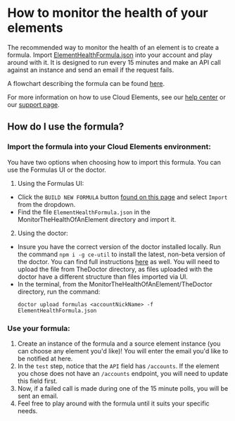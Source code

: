 # How to monitor the health of your elements
The recommended way to monitor the health of an element is to create a formula. Import [ElementHealthFormula.json](ElementHealthFormula.json) into your account and play around with it. It is designed to run every 15 minutes and make an API call against an instance and send an email if the request fails.

A flowchart describing the formula can be found [here](Flowchart-HealthCheck.html).

For more information on how to use Cloud Elements, see our [help center](https://docs.cloud-elements.com)
or our [support page](https://support.cloud-elements.com/hc/en-us).

## How do I use the formula?
### Import the formula into your Cloud Elements environment:
You have two options when choosing how to import this formula. You can use the Formulas UI or the doctor.
1. Using the Formulas UI:
  * Click the `BUILD NEW FORMULA` button [found on this page](https://my-staging.cloudelements.io/formulas) and select `Import` from the dropdown.
  * Find the file `ElementHealthFormula.json` in the MonitorTheHealthOfAnElement directory and import it.
2. Using the doctor:
  * Insure you have the correct version of the doctor installed locally. Run the command `npm i -g ce-util` to install the latest, non-beta version of the doctor. You can find full instructions [here](https://www.npmjs.com/package/ce-util/v/2.2.5) as well. You will need to upload the file from TheDoctor directory, as files uploaded with the doctor have a different structure than files imported via UI.
  * In the terminal, from the MonitorTheHealthOfAnElement/TheDoctor directory, run the command:
    ```
    doctor upload formulas <accountNickName> -f ElementHealthFormula.json
    ```
### Use your formula:
1. Create an instance of the formula and a source element instance (you can choose any element you'd like)! You will enter the email you'd like to be notified at here.
2. In the `test` step, notice that the `API` field has `/accounts`. If the element you chose does not have an `/accounts` endpoint, you will need to update this field first.
3. Now, if a failed call is made during one of the 15 minute polls, you will be sent an email.
3. Feel free to play around with the formula until it suits your specific needs.